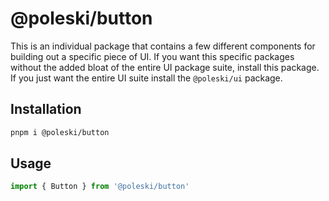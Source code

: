 # @poleski/button

This is an individual package that contains a few different components for building out a specific piece of UI. If you want this specific packages without the added bloat of the entire UI package suite, install this package. If you just want the entire UI suite install the `@poleski/ui` package.

## Installation

```bash
pnpm i @poleski/button
```

## Usage

```ts
import { Button } from '@poleski/button'
```
